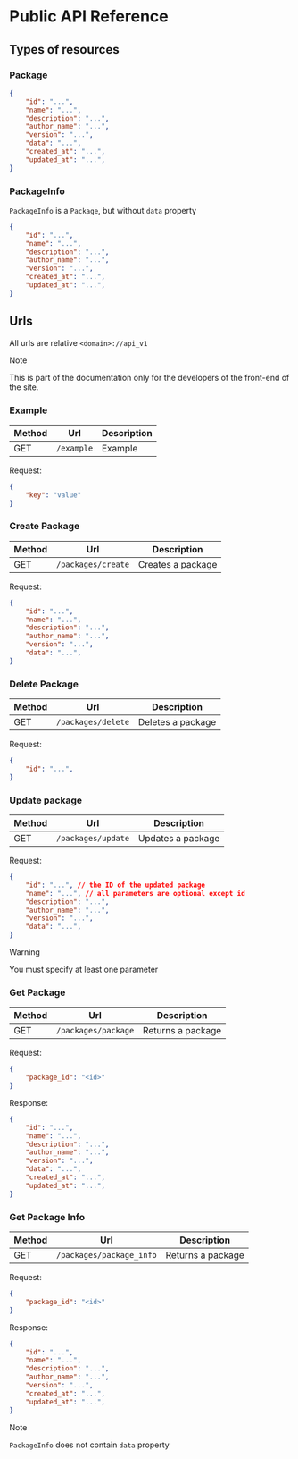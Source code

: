 # Public API Reference

## Types of resources

### Package

```json
{
    "id": "...",
    "name": "...",
    "description": "...",
    "author_name": "...",
    "version": "...",
    "data": "...",
    "created_at": "...",
    "updated_at": "...",
}
```
### PackageInfo

`PackageInfo` is a `Package`, but without `data` property

```json
{
    "id": "...",
    "name": "...",
    "description": "...",
    "author_name": "...",
    "version": "...",
    "created_at": "...",
    "updated_at": "...",
}
```

## Urls

All urls are relative `<domain>://api_v1`

> [!NOTE]
> This is part of the documentation only for the developers of the front-end of the site.

### Example

|Method|Url|Description|
|------|---|-----------|
|GET|`/example`|Example|

Request:
```json
{
    "key": "value"
}
```

### Create Package

|Method|Url|Description|
|------|---|-----------|
|GET|`/packages/create`|Creates a package|

Request:
```json
{
    "id": "...",
    "name": "...",
    "description": "...",
    "author_name": "...",
    "version": "...",
    "data": "...",
}
```

### Delete Package

|Method|Url|Description|
|------|---|-----------|
|GET|`/packages/delete`|Deletes a package|

Request:
```json
{
    "id": "...",
}
```

### Update package

|Method|Url|Description|
|------|---|-----------|
|GET|`/packages/update`|Updates a package|

Request:
```json
{
    "id": "...", // the ID of the updated package
    "name": "...", // all parameters are optional except id
    "description": "...",
    "author_name": "...",
    "version": "...",
    "data": "...",
}
```

> [!WARNING]
> You must specify at least one parameter

### Get Package

|Method|Url|Description|
|------|---|-----------|
|GET|`/packages/package`|Returns a package|

Request:
```json
{
    "package_id": "<id>"
}
```

Response:
```json
{
    "id": "...",
    "name": "...",
    "description": "...",
    "author_name": "...",
    "version": "...",
    "data": "...",
    "created_at": "...",
    "updated_at": "...",
}
```

### Get Package Info

|Method|Url|Description|
|------|---|-----------|
|GET|`/packages/package_info`|Returns a package|

Request:
```json
{
    "package_id": "<id>"
}
```

Response:
```json
{
    "id": "...",
    "name": "...",
    "description": "...",
    "author_name": "...",
    "version": "...",
    "created_at": "...",
    "updated_at": "...",
}
```

> [!NOTE]
> `PackageInfo` does not contain `data` property
